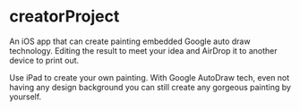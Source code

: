 # creatorProject
An iOS app that can create painting embedded Google auto draw technology. Editing the result to meet your idea and AirDrop it to another device to print out.


Use iPad to create your own painting. With Google AutoDraw tech, even not having any design background you can still create any gorgeous painting by yourself.
